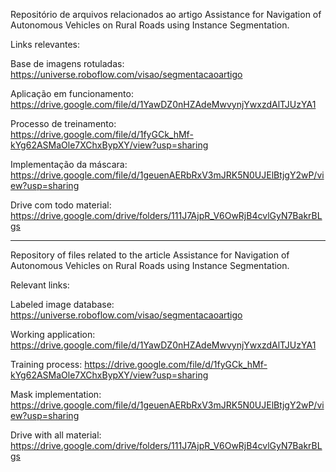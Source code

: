 Repositório de arquivos relacionados ao artigo Assistance for Navigation of Autonomous Vehicles on Rural Roads using Instance Segmentation.

Links relevantes:

Base de imagens rotuladas:  
https://universe.roboflow.com/visao/segmentacaoartigo

Aplicação em funcionamento:  
https://drive.google.com/file/d/1YawDZ0nHZAdeMwvynjYwxzdAlTJUzYA1

Processo de treinamento:  
https://drive.google.com/file/d/1fyGCk_hMf-kYg62ASMaOle7XChxBypXY/view?usp=sharing

Implementação da máscara:  
https://drive.google.com/file/d/1geuenAERbRxV3mJRK5N0UJElBtjgY2wP/view?usp=sharing

Drive com todo material:  
https://drive.google.com/drive/folders/111J7AjpR_V6OwRjB4cvlGyN7BakrBLgs


- - - - - - - - - - - - - - - - -   


Repository of files related to the article Assistance for Navigation of Autonomous Vehicles on Rural Roads using Instance Segmentation.

Relevant links:

Labeled image database:
https://universe.roboflow.com/visao/segmentacaoartigo

Working application:
https://drive.google.com/file/d/1YawDZ0nHZAdeMwvynjYwxzdAlTJUzYA1

Training process:
https://drive.google.com/file/d/1fyGCk_hMf-kYg62ASMaOle7XChxBypXY/view?usp=sharing

Mask implementation:
https://drive.google.com/file/d/1geuenAERbRxV3mJRK5N0UJElBtjgY2wP/view?usp=sharing

Drive with all material: https://drive.google.com/drive/folders/111J7AjpR_V6OwRjB4cvlGyN7BakrBLgs
